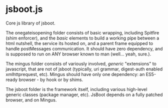 jsboot.js
=========

Core js library of jsboot.

The onegateisopening folder consists of basic wrapping, including Spitfire (shim enforcer), and the *basic* elements to build a working
pipe between a html nutshell, the service its hosted on, and a parent frame equipped to handle postMessages communication.
It should have zero dependency, and is supposed to run on ANY browser known to man (well... yeah, sure.).

The mingus folder consists of variously involved, *generic* "extensions" to javascript, that are not of jsboot (typically, uri grammar,
digest-auth enabled xmlhttprequest, etc).
Mingus should have only one dependency: an ES5-ready browser - by hook or by shims.

The jsboot folder is the framework itself, including various high-level generic classes (package manager, etc).
JsBoot depends on a fully patched browser, and on Mingus.

